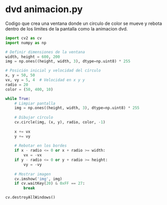 # dvd animacion.py

Codigo que crea una ventana donde un circulo de color se mueve y rebota dentro de los limites de la pantalla como la animacion dvd.

```python
import cv2 as cv
import numpy as np

# Definir dimensiones de la ventana
width, height = 600, 200
img = np.ones((height, width, 3), dtype=np.uint8) * 255

# Posición inicial y velocidad del círculo
x, y = 50, 50
vx, vy = 5, 4  # Velocidad en x y y
radio = 20
color = (50, 400, 10)

while True:
    # Limpiar pantalla
    img = np.ones((height, width, 3), dtype=np.uint8) * 255
    
    # Dibujar círculo
    cv.circle(img, (x, y), radio, color, -1)
    
    x += vx
    y += vy
    
    # Rebotar en los bordes
    if x - radio <= 0 or x + radio >= width:
        vx = -vx
    if y - radio <= 0 or y + radio >= height:
        vy = -vy
    
    # Mostrar imagen
    cv.imshow('img', img)
    if cv.waitKey(20) & 0xFF == 27:  
        break

cv.destroyAllWindows()




```
